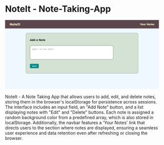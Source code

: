 # NoteIt - Note-Taking-App

![Design preview for the Note App](Preview.PNG)

NoteIt - A Note Taking App that allows users to add, edit, and delete notes, storing them in the browser's localStorage for persistence across sessions. The interface includes an input field, an "Add Note" button, and a list displaying notes with "Edit" and "Delete" buttons. Each note is assigned a random background color from a predefined array, which is also stored in localStorage. Additionally, the navbar features a 'Your Notes' link that directs users to the section where notes are displayed, ensuring a seamless user experience and data retention even after refreshing or closing the browser.

